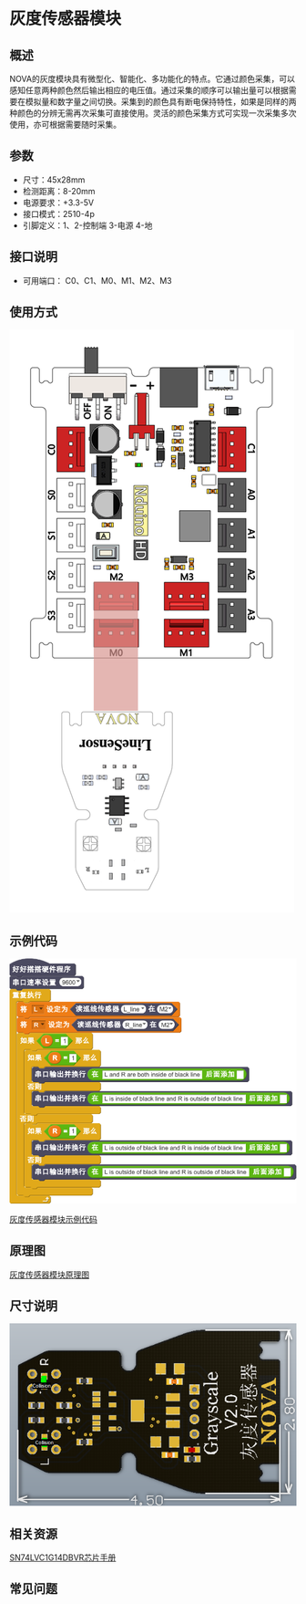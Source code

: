 # 灰度传感器模块

## 概述

NOVA的灰度模块具有微型化、智能化、多功能化的特点。它通过颜色采集，可以感知任意两种颜色然后输出相应的电压值。通过采集的顺序可以输出量可以根据需要在模拟量和数字量之间切换。采集到的颜色具有断电保持特性，如果是同样的两种颜色的分辨无需再次采集可直接使用。灵活的颜色采集方式可实现一次采集多次使用，亦可根据需要随时采集。

## 参数

* 尺寸：45x28mm
* 检测距离：8-20mm
* 电源要求：+3.3-5V
* 接口模式：2510-4p
* 引脚定义：1、2-控制端 3-电源 4-地

## 接口说明

* 可用端口： C0、C1、M0、M1、M2、M3

## 使用方式

![](../../.gitbook/assets/37.png)

## 示例代码

![](../../.gitbook/assets/38.png)

[灰度传感器模块示例代码](http://www.haohaodada.com/show.php?id=949877)

## 原理图

[灰度传感器模块原理图](https://github.com/Haohaodada-official/docs/blob/master/jiao-xue-chan-pin/pdf/yuan-li-tu/灰度传感器模块.pdf)

## 尺寸说明

![](../../.gitbook/assets/105.png)

## 相关资源

[SN74LVC1G14DBVR芯片手册](https://github.com/Haohaodada-official/docs/blob/master/jiao-xue-chan-pin/pdf/xin-pian-shuo-ming/灰度-SN74LVC1G14DBVR.PDF)

## 常见问题

